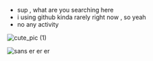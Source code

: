 - sup , what are you searching here
- i using github kinda rarely right now , so yeah 
- no any activity

![cute_pic (1)](https://github.com/user-attachments/assets/e57eb0da-6d05-416e-be8f-3df62b73b887)
    
 ![sans er er er](https://github.com/user-attachments/assets/4a7bff01-ebf0-4151-b480-bdbd3bd805e3)
